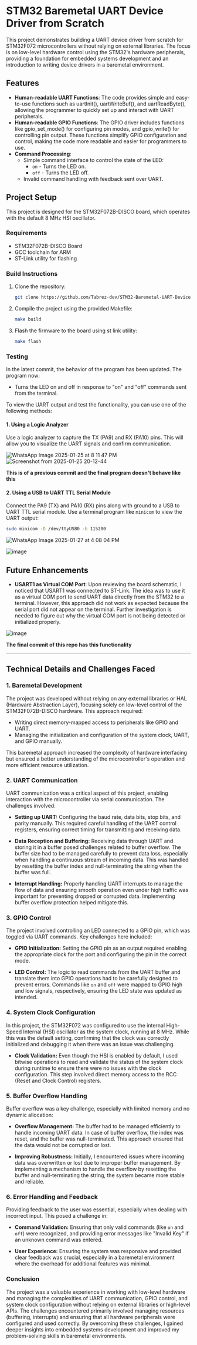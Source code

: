 # STM32 Baremetal UART Device Driver from Scratch

This project demonstrates building a UART device driver from scratch for STM32F072 microcontrollers without relying on external libraries. The focus is on low-level hardware control using the STM32's hardware peripherals, providing a foundation for embedded systems development and an introduction to writing device drivers in a baremetal environment.

## Features

- **Human-readable UART Functions**: The code provides simple and easy-to-use functions such as uartInit(), uartWriteBuf(), and uartReadByte(), allowing the programmer to quickly set up and interact with UART peripherals.
- **Human-readable GPIO Functions**: The GPIO driver includes functions like gpio_set_mode() for configuring pin modes, and gpio_write() for controlling pin output. These functions simplify GPIO configuration and control, making the code more readable and easier for programmers to use.
- **Command Processing**:
  - Simple command interface to control the state of the LED:
    - `on` - Turns the LED on.
    - `off` - Turns the LED off.
  - Invalid command handling with feedback sent over UART.

## Project Setup
This project is designed for the STM32F072B-DISCO board, which operates with the default 8 MHz HSI oscillator.

### Requirements
- STM32F072B-DISCO Board
- GCC toolchain for ARM
- ST-Link utility for flashing

### Build Instructions
1. Clone the repository:
   ```bash
   git clone https://github.com/Tabrez-dev/STM32-Baremetal-UART-Device-Driver-from-Scratch.git
   ```
2. Compile the project using the provided Makefile:
   ```bash
   make build
   ```
3. Flash the firmware to the board using st link utility:
   ```bash
   make flash
   ```
### Testing

In the latest commit, the behavior of the program has been updated. The program now:

- Turns the LED on and off in response to "on" and "off" commands sent from the terminal.

To view the UART output and test the functionality, you can use one of the following methods:

#### 1. Using a Logic Analyzer
Use a logic analyzer to capture the TX (PA9) and RX (PA10) pins. This will allow you to visualize the UART signals and confirm communication.

   ![WhatsApp Image 2025-01-25 at 8 11 47 PM](https://github.com/user-attachments/assets/bd43a69e-18e7-47f2-bb4e-fbba8264c7e4)
   ![Screenshot from 2025-01-25 20-12-44](https://github.com/user-attachments/assets/01c446c2-3f34-4932-b4e7-9852e2fd9023)

   **This is of a previous commit and the final program doesn't behave like this**

#### 2. Using a USB to UART TTL Serial Module
Connect the PA9 (TX) and PA10 (RX) pins along with ground to a USB to UART TTL serial module. Use a terminal program like `minicom` to view the UART output:

```bash
sudo minicom -D /dev/ttyUSB0 -b 115200
```

![WhatsApp Image 2025-01-27 at 4 08 04 PM](https://github.com/user-attachments/assets/421869f6-eb13-4221-8c4d-3a4c30c9a62f)

![image](https://github.com/user-attachments/assets/b73a2453-fb87-49c5-b08d-9dcf86a37d72)


## Future Enhancements
- **USART1 as Virtual COM Port**:
    Upon reviewing the board schematic, I noticed that USART1 was connected to ST-Link. The idea was to use it as a virtual COM port to send UART data directly from the STM32 to a terminal.
    However, this approach did not work as expected because the serial port did not appear on the terminal. Further investigation is needed to figure out why the virtual COM port is not being detected or initialized properly.

![image](https://github.com/user-attachments/assets/2e8a849f-f263-45ad-9f96-3c8c103f0132)

**The final commit of this repo has this functionality**

---

## Technical Details and Challenges Faced

### 1. Baremetal Development
The project was developed without relying on any external libraries or HAL (Hardware Abstraction Layer), focusing solely on low-level control of the STM32F072B-DISCO hardware. This approach required:

- Writing direct memory-mapped access to peripherals like GPIO and UART.
- Managing the initialization and configuration of the system clock, UART, and GPIO manually.

This baremetal approach increased the complexity of hardware interfacing but ensured a better understanding of the microcontroller's operation and more efficient resource utilization.

### 2. UART Communication
UART communication was a critical aspect of this project, enabling interaction with the microcontroller via serial communication. The challenges involved:

- **Setting up UART:** Configuring the baud rate, data bits, stop bits, and parity manually. This required careful handling of the UART control registers, ensuring correct timing for transmitting and receiving data.
  
- **Data Reception and Buffering:** Receiving data through UART and storing it in a buffer posed challenges related to buffer overflow. The buffer size had to be managed carefully to prevent data loss, especially when handling a continuous stream of incoming data. This was handled by resetting the buffer index and null-terminating the string when the buffer was full.

- **Interrupt Handling:** Properly handling UART interrupts to manage the flow of data and ensuring smooth operation even under high traffic was important for preventing dropped or corrupted data. Implementing buffer overflow protection helped mitigate this.

### 3. GPIO Control
The project involved controlling an LED connected to a GPIO pin, which was toggled via UART commands. Key challenges here included:

- **GPIO Initialization:** Setting the GPIO pin as an output required enabling the appropriate clock for the port and configuring the pin in the correct mode.
  
- **LED Control:** The logic to read commands from the UART buffer and translate them into GPIO operations had to be carefully designed to prevent errors. Commands like `on` and `off` were mapped to GPIO high and low signals, respectively, ensuring the LED state was updated as intended.

### 4. System Clock Configuration
In this project, the STM32F072 was configured to use the internal High-Speed Internal (HSI) oscillator as the system clock, running at 8 MHz. While this was the default setting, confirming that the clock was correctly initialized and debugging it when there was an issue was challenging.

- **Clock Validation:** Even though the HSI is enabled by default, I used bitwise operations to read and validate the status of the system clock during runtime to ensure there were no issues with the clock configuration. This step involved direct memory access to the RCC (Reset and Clock Control) registers.

### 5. Buffer Overflow Handling
Buffer overflow was a key challenge, especially with limited memory and no dynamic allocation:

- **Overflow Management:** The buffer had to be managed efficiently to handle incoming UART data. In case of buffer overflow, the index was reset, and the buffer was null-terminated. This approach ensured that the data would not be corrupted or lost.
  
- **Improving Robustness:** Initially, I encountered issues where incoming data was overwritten or lost due to improper buffer management. By implementing a mechanism to handle the overflow by resetting the buffer and null-terminating the string, the system became more stable and reliable.

### 6. Error Handling and Feedback
Providing feedback to the user was essential, especially when dealing with incorrect input. This posed a challenge in:

- **Command Validation:** Ensuring that only valid commands (like `on` and `off`) were recognized, and providing error messages like "Invalid Key" if an unknown command was entered.

- **User Experience:** Ensuring the system was responsive and provided clear feedback was crucial, especially in a baremetal environment where the overhead for additional features was minimal.

### Conclusion
The project was a valuable experience in working with low-level hardware and managing the complexities of UART communication, GPIO control, and system clock configuration without relying on external libraries or high-level APIs. The challenges encountered primarily involved managing resources (buffering, interrupts) and ensuring that all hardware peripherals were configured and used correctly. By overcoming these challenges, I gained deeper insights into embedded systems development and improved my problem-solving skills in baremetal environments.

